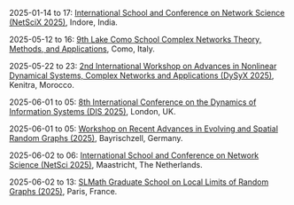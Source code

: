 2025-01-14 to 17: [International School and Conference on Network Science (NetSciX 2025)](https://netscix2025.iiti.ac.in "NetSciX 2025 focuses on network science, covering complex networks, graph theory, and their applications. Key topics include social network analysis, biological networks, epidemic modeling, and network dynamics. The event bridges computational methods, statistical physics, and data science to study interconnected systems in sociology, biology, and technology."), Indore, India.

2025-05-12 to 16: [9th Lake Como School Complex Networks Theory, Methods, and Applications](https://ntmi.lakecomoschool.org/ "Covers complex network theory and applications. Topics include network analysis, graph algorithms, and applications in social, biological, and technological systems."), Como, Italy.

2025-05-22 to 23: [2nd International Workshop on Advances in Nonlinear Dynamical Systems, Complex Networks and Applications (DySyX 2025)](https://dysyx2025.sciencesconf.org/ "Explores nonlinear dynamical systems and complex networks. Topics include chaos theory, network dynamics, and applications in physics, biology, and engineering."), Kenitra, Morocco.

2025-06-01 to 05: [8th International Conference on the Dynamics of Information Systems (DIS 2025)](https://dis2025.ujep.cz "DIS 2025 explores dynamics of information systems, focusing on network modeling, data flows, and distributed computing. Topics include information diffusion, cybersecurity, and multi-agent systems, with applications in social media and IoT, emphasizing computational system dynamics."), London, UK.

2025-06-01 to 05: [Workshop on Recent Advances in Evolving and Spatial Random Graphs (2025)](https://sites.google.com/view/bas-lodewijks/workshop-evolving-and-spatial-random-graphs "This workshop focuses on evolving and spatial random graphs, covering dynamic network models, percolation, and spatial point processes. Topics include graph dynamics, random geometric graphs, and applications in epidemiology and telecommunications, emphasizing probabilistic network analysis."), Bayrischzell, Germany.

2025-06-02 to 06: [International School and Conference on Network Science (NetSci 2025)](https://netsci2025.github.io "NetSci 2025 focuses on network science, covering graph algorithms, network dynamics, and optimization. Topics include community detection, epidemic modeling, and network robustness, with applications in social networks and biology, emphasizing computational approaches to complex networks."), Maastricht, The Netherlands.

2025-06-02 to 13: [SLMath Graduate School on Local Limits of Random Graphs (2025)](https://www.slmath.org/summer-schools/1099 "This graduate school focuses on local limits of random graphs, covering graphons, branching processes, and combinatorial probability. Topics include network convergence, random graph models, and applications in social networks, emphasizing probabilistic tools for graph analysis."), Paris, France.

